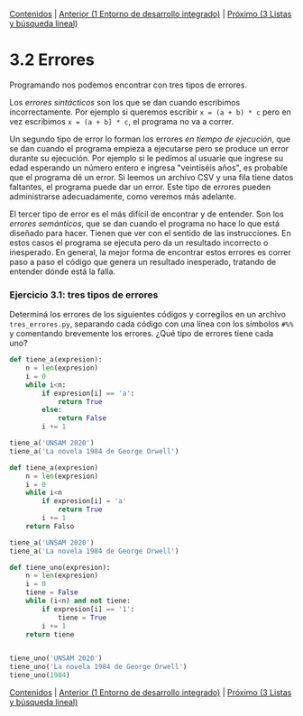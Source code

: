 [Contenidos](../Contenidos.md) \| [Anterior (1 Entorno de desarrollo integrado)](01_IDE.md) \| [Próximo (3 Listas y búsqueda lineal)](03_IteradoresLista.md)

# 3.2 Errores

Programando nos podemos encontrar con tres tipos de errores.

Los *errores sintácticos* son los que se dan cuando escribimos incorrectamente. Por ejemplo si queremos escribir `x = (a + b) * c` pero en vez escribimos `x = (a + b] * c`, el programa no va a correr.

Un segundo tipo de error lo forman los errores *en tiempo de ejecución*, que se dan cuando el programa empieza a ejecutarse pero se produce un error durante su ejecución. Por ejemplo si le pedimos al usuarie que ingrese su edad esperando un número entero e ingresa "veintiséis años", es probable que el programa dé un error. Si leemos un archivo CSV y una fila tiene datos faltantes, el programa puede dar un error. Este tipo de errores pueden administrarse adecuadamente, como veremos más adelante.

El tercer tipo de error es el más difícil de encontrar y de entender. Son los *errores semánticos*, que se dan cuando el programa no hace lo que está diseñado para hacer. Tienen que ver con el sentido de las instrucciones. En estos casos el programa se ejecuta pero da un resultado incorrecto o inesperado. En general, la mejor forma de encontrar estos errores es correr paso a paso el código que genera un resultado inesperado, tratando de entender dónde está la falla.

### Ejercicio 3.1: tres tipos de errores
Determiná los errores de los siguientes códigos y corregilos en un archivo `tres_errores.py`, separando cada código con una línea con los símbolos `#%%` y comentando brevemente los errores. ¿Qué tipo de errores tiene cada uno?

```python
def tiene_a(expresion):
    n = len(expresion)
    i = 0
    while i<n:
        if expresion[i] == 'a':
            return True
        else:
            return False
        i += 1

tiene_a('UNSAM 2020')
tiene_a('La novela 1984 de George Orwell')
```

```python
def tiene_a(expresion)
    n = len(expresion)
    i = 0
    while i<n
        if expresion[i] = 'a'
            return True
        i += 1
    return Falso

tiene_a('UNSAM 2020')
tiene_a('La novela 1984 de George Orwell')
```

```python
def tiene_uno(expresion):
    n = len(expresion)
    i = 0
    tiene = False
    while (i<n) and not tiene:
        if expresion[i] == '1':
            tiene = True
        i += 1
    return tiene


tiene_uno('UNSAM 2020')
tiene_uno('La novela 1984 de George Orwell')
tiene_uno(1984)
```



[Contenidos](../Contenidos.md) \| [Anterior (1 Entorno de desarrollo integrado)](01_IDE.md) \| [Próximo (3 Listas y búsqueda lineal)](03_IteradoresLista.md)

